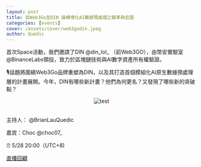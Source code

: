 ```yaml
---
layout: post
title: 從Web3Go至DIN 論模塊化AI數據預處理之變革與宏圖
categories: [events]
cover: /assets/cover/web3godin.jpeg
author: Quedic
---
```


首次Space活動，我們邀請了DIN @din_lol_ （前Web3GO），由幣安實驗室 @BinanceLabs領投，致力於區塊鏈技術與AI數字資產所有權驗證。

🎙話題將圍繞Web3Go品牌重塑為DIN，以及其打造首個模組化AI原生數據預處理層的計畫展開。今年，DIN有哪些新計畫？他們為何更名？又發現了哪些新的突破點？

<center><img src="https://www.quedicshares.com/assets/cover/web3godin.jpeg" title="test"></center>
<br>

主持人：
@BrianLauQuedic

嘉宾：Choc 
@choc07_

⏰ 5/28 20:00（UTC+8)

[直播回顧](https://x.com/i/spaces/1yoJMwAvkYdKQ)
